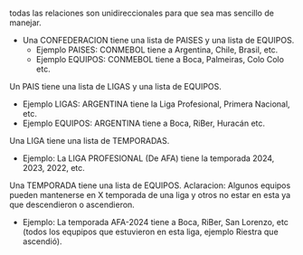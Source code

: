 todas las relaciones son unidireccionales para que sea mas sencillo de manejar.

- Una CONFEDERACION tiene una lista de PAISES y una lista de EQUIPOS.
  * Ejemplo PAISES: CONMEBOL tiene a Argentina, Chile, Brasil, etc.
  * Ejemplo EQUIPOS: CONMEBOL tiene a Boca, Palmeiras, Colo Colo etc.
 
 Un PAIS tiene una lista de LIGAS y una lista de EQUIPOS.
  * Ejemplo LIGAS: ARGENTINA tiene la Liga Profesional, Primera Nacional, etc.
  * Ejemplo EQUIPOS: ARGENTINA tiene a Boca, RiBer, Huracán etc.

 Una LIGA tiene una lista de TEMPORADAS.
  * Ejemplo: La LIGA PROFESIONAL (De AFA) tiene la temporada 2024, 2023, 2022, etc.

 Una TEMPORADA tiene una lista de EQUIPOS. Aclaracion: Algunos equipos pueden mantenerse en X temporada de una liga y otros no estar en esta ya que descendieron o ascendieron.
  * Ejemplo: La temporada AFA-2024 tiene a Boca, RiBer, San Lorenzo, etc (todos los equpipos que estuvieron en esta liga, ejemplo Riestra que ascendió).
